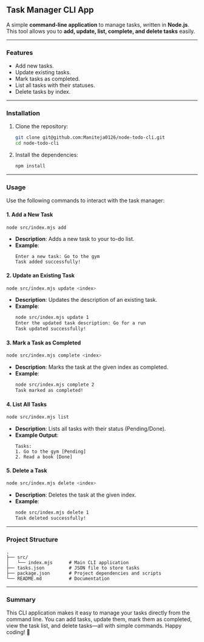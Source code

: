 ## **Task Manager CLI App**

A simple **command-line application** to manage tasks, written in **Node.js**. This tool allows you to **add, update, list, complete, and delete tasks** easily.

---

### **Features**
- Add new tasks.
- Update existing tasks.
- Mark tasks as completed.
- List all tasks with their statuses.
- Delete tasks by index.

---

### **Installation**
1. Clone the repository:
   ```bash
   git clone git@github.com:Maniteja0126/node-todo-cli.git
   cd node-todo-cli
   ```

2. Install the dependencies:
   ```bash
   npm install
   ```

---

### **Usage**
Use the following commands to interact with the task manager:

#### **1. Add a New Task**
```bash
node src/index.mjs add
```
- **Description**: Adds a new task to your to-do list.
- **Example**:
  ```
  Enter a new task: Go to the gym
  Task added successfully!
  ```

#### **2. Update an Existing Task**
```bash
node src/index.mjs update <index>
```
- **Description**: Updates the description of an existing task.
- **Example**:
  ```bash
  node src/index.mjs update 1
  Enter the updated task description: Go for a run
  Task updated successfully!
  ```

#### **3. Mark a Task as Completed**
```bash
node src/index.mjs complete <index>
```
- **Description**: Marks the task at the given index as completed.
- **Example**:
  ```bash
  node src/index.mjs complete 2
  Task marked as completed!
  ```

#### **4. List All Tasks**
```bash
node src/index.mjs list
```
- **Description**: Lists all tasks with their status (Pending/Done).
- **Example Output**:
  ```
  Tasks:
  1. Go to the gym [Pending]
  2. Read a book [Done]
  ```

#### **5. Delete a Task**
```bash
node src/index.mjs delete <index>
```
- **Description**: Deletes the task at the given index.
- **Example**:
  ```bash
  node src/index.mjs delete 1
  Task deleted successfully!
  ```

---

### **Project Structure**
```
.
├── src/
│   └── index.mjs      # Main CLI application
├── tasks.json         # JSON file to store tasks
├── package.json       # Project dependencies and scripts
└── README.md          # Documentation
```

---

### **Summary**
This CLI application makes it easy to manage your tasks directly from the command line. You can add tasks, update them, mark them as completed, view the task list, and delete tasks—all with simple commands. Happy coding! 🎉